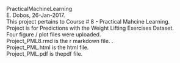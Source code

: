  PracticalMachineLearning<BR>
E. Dobos, 26-Jan-2017.<BR>
This project pertains to Course # 8 - Practical Mahcine Learning.<BR>
Project is for Predictions with the Weight Lifting Exercises Dataset.<BR>
Four figure / plot files were uploaded.<BR>
Project_PML8.rmd is the r markdown file. .<BR>
Project_PML.html is the html file.<BR>
Project_PML.pdf is thepdf file.<BR>
